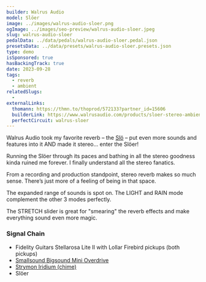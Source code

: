 ```yaml
---
builder: Walrus Audio
model: Slöer
image: ../images/walrus-audio-sloer.png
ogImage: ../images/seo-preview/walrus-audio-sloer.jpeg
slug: walrus-audio-sloer
pedalData: ../data/pedals/walrus-audio-sloer.pedal.json
presetsData: ../data/presets/walrus-audio-sloer.presets.json
type: demo
isSponsored: true
hasBackingTrack: true
date: 2023-09-28
tags:
  - reverb
  - ambient
relatedSlugs:
  -
externalLinks:
  thomann: https://thmn.to/thoprod/572133?partner_id=15606
  builderLink: https://www.walrusaudio.com/products/sloer-stereo-ambient-reverb?variant=44031416140011
  perfectCircuit: walrus-sloer
---
```


Walrus Audio took my favorite reverb – the [Slö](/demos/walrus-audio-slo) – put even more sounds and features into it AND made it stereo… enter the Slöer!

Running the Slöer through its paces and bathing in all the stereo goodness kinda ruined me forever. I finally understand all the stereo fanatics.

From a recording and production standpoint, stereo reverb makes so much sense. There’s just more of a feeling of being in that space.

The expanded range of sounds is spot on. The LIGHT and RAIN mode complement the other 3 modes perfectly.

The STRETCH slider is great for "smearing" the reverb effects and make everything sound even more magic.

### Signal Chain

- Fidelity Guitars Stellarosa Lite II with Lollar Firebird pickups (both pickups)
- [Smallsound Bigsound Mini Overdrive](/demos/smallsound-bigsound-mini)
- [Strymon Iridium (chime)](/demos/strymon-iridium)
- Slöer
